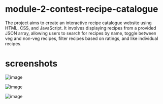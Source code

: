 # module-2-contest-recipe-catalogue
The project aims to create an interactive recipe catalogue website using HTML, CSS, and JavaScript. It involves displaying recipes from a provided JSON array, allowing users to search for recipes by name, toggle between veg and non-veg recipes, filter recipes based on ratings, and like individual recipes. 

# screenshots
![image](https://github.com/VaibhavMali001/module-2-contest-recipe-catalogue/assets/139566561/8e69fc15-0525-41dc-8e22-e94b5b15fe73)

![image](https://github.com/VaibhavMali001/module-2-contest-recipe-catalogue/assets/139566561/1fed7fea-a082-4d78-8b3c-08610e575fe2)

![image](https://github.com/VaibhavMali001/module-2-contest-recipe-catalogue/assets/139566561/9d5b303f-1901-4fbc-aec0-84a05e7c6577)

